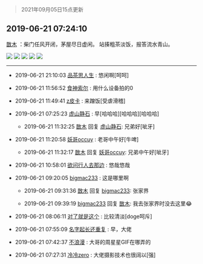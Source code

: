 > 2021年09月05日15点更新
<link rel="stylesheet" href="https://cdn.jsdelivr.net/gh/taotie6/sampleJSON@main/css/photo_show.css">


 ## 2019-06-21 07:24:10 

 [㪚木](https://www.coolapk.com/feed/12351854?shareKey=MzEyZDg0YjliMWEzNjEzMTc0YzU~) ：柴门任风开闭，茅屋尽日虚闲。
站揍粗茶淡饭，报答流水青山。 

<div class="album">
<img class="img-item" src="https://image.coolapk.com/feed/2019/0621/07/1081091_ea114197_3046_1773@1440x1080.jpeg" />
<img class="img-item" src="https://image.coolapk.com/feed/2019/0621/07/1081091_ddbb6682_3046_1775@1440x1080.jpeg" />
<img class="img-item" src="https://image.coolapk.com/feed/2019/0621/07/1081091_0edd65d0_3046_1777@1080x1440.jpeg" />
<img class="img-item" src="https://image.coolapk.com/feed/2019/0621/07/1081091_597dee99_3046_1778@1080x1440.jpeg" />
<img class="img-item" src="https://image.coolapk.com/feed/2019/0621/07/1081091_3a772ee3_3046_178@1280x960.jpeg" />
</div>

 ------- 

- 2019-06-21 21:10:03 [品茶思人生](uid=1547493) : 悠闲啊[呵呵] 

- 2019-06-21 11:56:52 [食神索尔](uid=914882) : 用什么设备拍的0 

- 2019-06-21 11:49:41 [z皮卡](uid=1896403) : 来蹭饭[受虐滑稽] 

- 2019-06-21 07:25:23 [虚山静石](uid=1512023) : 早[哈哈哈][哈哈哈][哈哈哈] 

    - 2019-06-21 11:32:25 [㪚木](uid=1081091) 回复 [虚山静石](uid=1512023): 兄弟好[呲牙] 

- 2019-06-21 11:20:58 [妖哥occuy](uid=1388591) : 老哥中午好[牛啤] 

    - 2019-06-21 11:32:17 [㪚木](uid=1081091) 回复 [妖哥occuy](uid=1388591): 兄弟中午好[呲牙] 

- 2019-06-21 10:58:01 [欲问行人去那边](uid=826969) : 悠哉悠哉 

- 2019-06-21 09:20:05 [bigmac233](uid=2486571) : 这是哪里啊 

    - 2019-06-21 09:31:36 [㪚木](uid=1081091) 回复 [bigmac233](uid=2486571): 张家界 

    - 2019-06-21 09:39:19 [bigmac233](uid=2486571) 回复 [㪚木](uid=1081091): 我去张家界时没去这里😂 

- 2019-06-21 08:06:11 [对了就是这个](uid=1451911) : 比较清淡[doge呵斥] 

- 2019-06-21 07:55:09 [名字起长还重复](uid=485854) : 早，大佬 

- 2019-06-21 07:42:37 [不浪漫](uid=1293716) : 大哥的周星星GIF在哪弄的 

- 2019-06-21 07:27:31 [冷冷zero](uid=1161800) : 大佬摄影技术也很阔以[强] 

